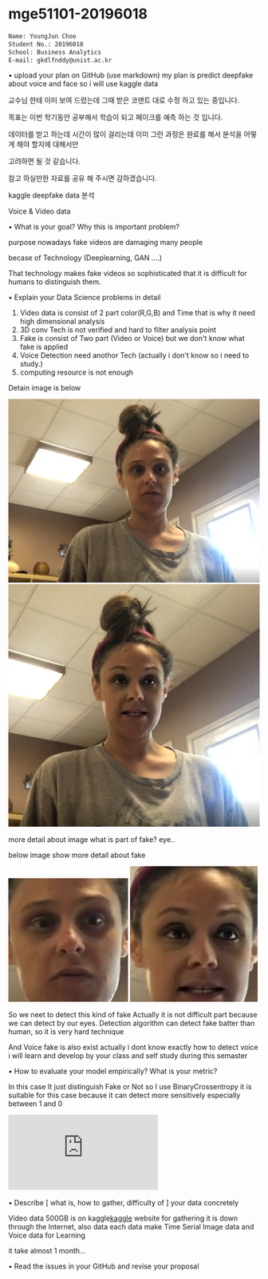 # mge51101-20196018

```
Name: YoungJun Choo  
Student No.: 20196018  
School: Business Analytics  
E-mail: gkdlfnddy@unist.ac.kr  

```


• upload your plan on GitHub (use markdown)
my plan is predict deepfake about voice and face so i will use kaggle data

교수님 한테 이미 보여 드렸는데 그때 받은 코맨트 대로 수정 하고 있는 중입니다. 

목표는 이번 학기동안 공부해서 학습이 되고 페이크를 예측 하는 것 입니다. 

데이터를 받고 하는데 시간이 많이 걸리는데 이미 그런 과정은 완료를 해서 분석을 어떻게 해야 할지에 대해서만 

고려하면 될 것 같습니다. 

참고 하실만한 자료를 공유 해 주시면 감하겠습니다. 
 

kaggle deepfake data 분석 

Voice & Video data

• What is your goal? Why this is important problem?

purpose nowadays fake videos are damaging many people 

becase of Technology (Deeplearning, GAN ....)

That technology makes fake videos so sophisticated that it is difficult for humans to distinguish them.

• Explain your Data Science problems in detail

1. Video data is consist of 2 part color(R,G,B) and Time that is why it need high dimensional analysis
2. 3D conv Tech is not verified and hard to filter analysis point
3. Fake is consist of Two part (Video or Voice) but we don't know what fake is applied
4. Voice Detection need anothor Tech (actually i don't know so i need to study.)
5. computing resource is not enough 

Detain image is below 

![realimage](deepfakedetection/sample/real.jpg)
![fakeimage](deepfakedetection/sample/fake.jpg)

more detail about image 
what is part of fake? eye.. 

below image show more detail about fake

![realdetailimage](deepfakedetection/sample/realdetail.jpg)
![fakedetailimage](deepfakedetection/sample/fakedetail.jpg)

So we neet to detect this kind of fake 
Actually it is not difficult part because we can detect by our eyes.
Detection algorithm can detect fake batter than human, so it is very hard technique

And Voice fake is also exist actually i dont know exactly how to detect voice i will learn and develop by your class and self study during this semaster

• How to evaluate your model empirically? What is your metric?

In this case It  just distinguish Fake or Not so I use BinaryCrossentropy it is suitable for this case because it can detect more sensitively especially between 1 and 0

![equation](https://latex.codecogs.com/gif.latex?-%5Cfrac%7B1%7D%7BN%7D%5Csum_%7Bi%3D1%7D%5EN%20%5By_i%20%5Clog%28%5Chat%7By%7D_i%29&plus;%281-y_i%29%20%5Clog%281-%5Chat%7By%7D_i%29%5D)

• Describe [ what is, how to gather, difficulty of ] your data concretely

Video data 500GB is on kaggle[kaggle](https://www.kaggle.com/c/deepfake-detection-challenge/data, "kaggle link") website for gathering it is down through the Internet, also data each data make Time Serial Image data and Voice data for Learning 

it take almost 1 month...

• Read the issues in your GitHub and revise your proposal 
